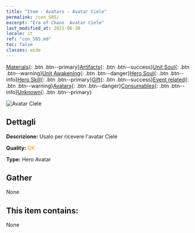 ```yaml
---
title: "Item - Avatars - Avatar Ciele"
permalink: /con_585/
excerpt: "Era of Chaos  Avatar Ciele"
last_modified_at: 2021-06-30
locale: it
ref: "con_585.md"
toc: false
classes: wide
---
```

 [Materials](/ItemsIT/){: .btn .btn--primary}[Artifacts](/ItemsIT/Artifacts/){: .btn .btn--success}[Unit Soul](/ItemsIT/UnitSoul/){: .btn .btn--warning}[Unit Awakening](/ItemsIT/UnitAwakening/){: .btn .btn--danger}[Hero Soul](/ItemsIT/HeroSoul/){: .btn .btn--info}[Hero Skill](/ItemsIT/HeroSkill/){: .btn .btn--primary}[Gift](/ItemsIT/Gift/){: .btn .btn--success}[Event related](/ItemsIT/Events/){: .btn .btn--warning}[Avatars](/ItemsIT/Avatars/){: .btn .btn--danger}[Consumables](/ItemsIT/Consumables/){: .btn .btn--info}[Unknown](/ItemsIT/Unknown/){: .btn .btn--primary}

 ![Avatar Ciele](/images/h/h_Ciele1.jpg)

## Dettagli
 **Descrizione:** Usalo per ricevere l'avatar Ciele

 **Quality:** <span style="color: #FF8C00">OK</span>

 **Type:** Hero Avatar

## Gather

  None

## This item contains:

  None

